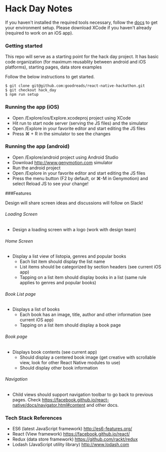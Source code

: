# Hack Day Notes

If you haven't installed the required tools necessary, follow the [docs](http://goodreads.github.io/react-native-hackathon/index.html)
to get your environment setup. Please download XCode if you haven't already (required to work on an iOS app).



### Getting started

This repo will serve as a starting point for the hack day project. It has basic code organization (for maximum reusablity between
android and iOS platforms), starting pages, data store examples


Follow the below instructions to get started.

```
$ git clone git@github.com:goodreads/react-native-hackathon.git
$ git checkout hack_day
$ npm run setup
```

### Running the app (iOS)

* Open /Explore/ios/Explore.xcodeproj project using XCode
* Hit run to start node server (serving the JS files) and the simulator
* Open /Explore in your favorite editor and start editing the JS files
* Press ⌘ + R in the simulator to see the changes


### Running the app (android)

* Open /Explore/android project using Android Studio
* Download http://www.genymotion.com simulator
* Run the android project
* Open /Explore in your favorite editor and start editing the JS files
* Press the menu button (F2 by default, or ⌘-M in Genymotion) and select Reload JS to see your change!


###Features

Design will share screen ideas and discussions will follow on Slack!

###### Loading Screen

* Design a loading screen with a logo (work with design team)

###### Home Screen

* Display a list view of listopia, genres and popular books
  * Each list item should display the list name
  * List items should be categorized by section headers (see current iOS app)
  * Tapping on a list item should display books in a list (same rule applies to genres and popular books)
  
###### Book List page

* Displays a list of books
  * Each book has an image, title, author and other information (see current iOS app)
  * Tapping on a list item should display a book page
  
###### Book page

* Displays book contents (see current app)
  * Should display a centered book image (get creative with scrollable view, look for other React Native modules to use)
  * Should display other book information
  
###### Navigation

* Child views should support navigation toolbar to go back to previous pages. Check https://facebook.github.io/react-native/docs/navigator.html#content and other docs.

  
### Tech Stack References

* ES6 (latest JavaScript framework) http://es6-features.org/
* React (View framework) https://facebook.github.io/react/
* Redux (data store framework) https://github.com/rackt/redux
* Lodash (JavaScript utility library) http://www.lodash.com